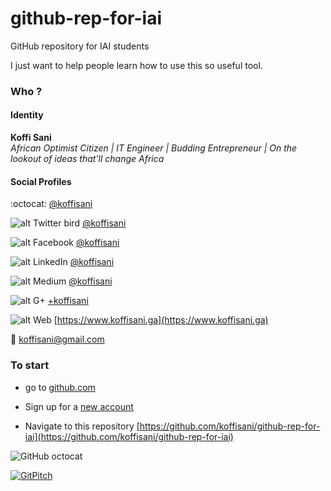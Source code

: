 # github-rep-for-iai
GitHub repository for IAI students

I just want to help people learn how to use this so useful tool.

### Who ?

#### Identity

**Koffi Sani**  
*African Optimist Citizen | IT Engineer | Budding Entrepreneur | On the lookout of ideas that'll change Africa*

#### Social Profiles

:octocat: [@koffisani](https://github.com/koffisani)

![alt Twitter bird](https://github.com/koffisani/github-rep-for-iai/blob/master/img/twitter.png) [@koffisani](https://twitter.com/koffisani)

![alt Facebook](https://github.com/koffisani/github-rep-for-iai/blob/master/img/facebook-official.png) [@koffisani](https://facebook.com/koffisani)

![alt LinkedIn](https://github.com/koffisani/github-rep-for-iai/blob/master/img/linkedin.png) [@koffisani](https://linkedin.com/in/koffisani)

![alt Medium](https://github.com/koffisani/github-rep-for-iai/blob/master/img/medium.png) [@koffisani](https://medium.com/@koffisani)

![alt G+](https://github.com/koffisani/github-rep-for-iai/blob/master/img/google-plus.png) [+koffisani](https://google.com/+koffisani)

![alt Web](https://github.com/koffisani/github-rep-for-iai/blob/master/img/globe.png) [https://www.koffisani.ga](https://www.koffisani.ga)

:email: [koffisani@gmail.com](mailto:koffisani@gmail.com)

### To start
- go to [github.com](https://github.com)

- Sign up for a [new account](https://github.com/join)

- Navigate to this repository [https://github.com/koffisani/github-rep-for-iai](https://github.com/koffisani/github-rep-for-iai)



![GitHub octocat](https://github.com/koffisani/github-rep-for-iai/blob/master/img/Octocat.jpg "octocat")

[![GitPitch](https://gitpitch.com/assets/badge.svg)](https://gitpitch.com/koffisani/github-rep-for-iai/pitchme?grs=github&t=white)
